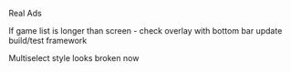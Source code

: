 Real Ads

If game list is longer than screen - check overlay with bottom bar
update build/test framework

Multiselect style looks broken now
